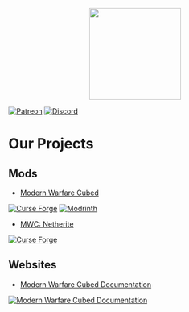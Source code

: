 <p align="center">
  <img src="https://github.com/Cubed-Development/.github/assets/76911089/d9b10f8e-3dab-4d48-94c6-4a10a12ba3db" width="182" />
</p>

[![Patreon](https://cdn.jsdelivr.net/npm/@intergrav/devins-badges@3/assets/cozy/donate/patreon-plural_vector.svg)](https://patreon.com/ModernWarfareCubed)
[![Discord](https://cdn.jsdelivr.net/npm/@intergrav/devins-badges@3/assets/cozy/social/discord-plural_vector.svg)](https://discord.gg/jzdpCcxSpr)

# Our Projects

## Mods

- [Modern Warfare Cubed](https://github.com/Cubed-Development/Modern-Warfare-Cubed)

[![Curse Forge](https://cdn.jsdelivr.net/npm/@intergrav/devins-badges@3/assets/compact/available/curseforge_vector.svg)](https://www.curseforge.com/minecraft/mc-mods/modern-warfare-cubed)
[![Modrinth](https://cdn.jsdelivr.net/npm/@intergrav/devins-badges@3/assets/compact/available/modrinth_vector.svg)](https://modrinth.com/mod/modern-warfare-cubed)

- [MWC: Netherite](https://github.com/Cubed-Development/MWC-Netherite)

[![Curse Forge](https://cdn.jsdelivr.net/npm/@intergrav/devins-badges@3/assets/compact/available/curseforge_vector.svg)](https://www.curseforge.com/minecraft/mc-mods/mwc-netherite)


## Websites

- [Modern Warfare Cubed Documentation](https://github.com/Cubed-Development/Modern-Warfare-Cubed-Documentation)

[![Modern Warfare Cubed Documentation](https://cdn.jsdelivr.net/npm/@intergrav/devins-badges@3/assets/compact/documentation/website_vector.svg)](https://cubed-development.github.io/Modern-Warfare-Cubed-Documentation/)
